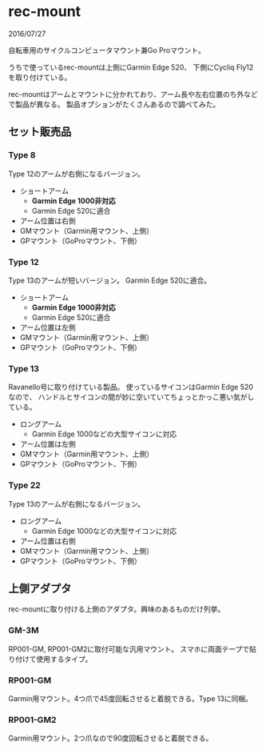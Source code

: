 # rec-mount

2016/07/27

自転車用のサイクルコンピュータマウント兼Go Proマウント。

うちで使っているrec-mountは上側にGarmin Edge 520、
下側にCycliq Fly12を取り付けている。

rec-mountはアームとマウントに分かれており、アーム長や左右位置のち外などで製品が異なる。
製品オプションがたくさんあるので調べてみた。

## セット販売品

### Type 8

Type 12のアームが右側になるバージョン。

- ショートアーム
    - **Garmin Edge 1000非対応**
    - Garmin Edge 520に適合
- アーム位置は右側
- GMマウント（Garmin用マウント、上側）
- GPマウント（GoProマウント、下側）

### Type 12

Type 13のアームが短いバージョン。
Garmin Edge 520に適合。

- ショートアーム
    - **Garmin Edge 1000非対応**
    - Garmin Edge 520に適合
- アーム位置は左側
- GMマウント（Garmin用マウント、上側）
- GPマウント（GoProマウント、下側）


### Type 13

Ravanello号に取り付けている製品。
使っているサイコンはGarmin Edge 520なので、
ハンドルとサイコンの間が妙に空いていてちょっとかっこ悪い気がしている。

- ロングアーム
    - Garmin Edge 1000などの大型サイコンに対応
- アーム位置は左側
- GMマウント（Garmin用マウント、上側）
- GPマウント（GoProマウント、下側）

### Type 22

Type 13のアームが右側になるバージョン。

- ロングアーム
    - Garmin Edge 1000などの大型サイコンに対応
- アーム位置は右側
- GMマウント（Garmin用マウント、上側）
- GPマウント（GoProマウント、下側）

## 上側アダプタ

rec-mountに取り付ける上側のアダプタ。興味のあるものだけ列挙。

### GM-3M

RP001-GM, RP001-GM2に取付可能な汎用マウント。
スマホに両面テープで貼り付けて使用するタイプ。

### RP001-GM

Garmin用マウント。4つ爪で45度回転させると着脱できる。Type 13に同梱。

### RP001-GM2

Garmin用マウント。2つ爪なので90度回転させると着脱できる。

